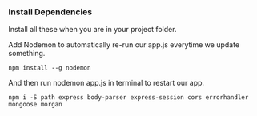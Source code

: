 ### Install Dependencies

Install all these when you are in your project folder.

Add Nodemon to automatically re-run our app.js everytime we update something.
```
npm install --g nodemon
```
And then run nodemon app.js in terminal to restart our app.


```
npm i -S path express body-parser express-session cors errorhandler mongoose morgan
```
